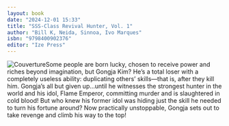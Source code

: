 ```yaml
---
layout: book
date: "2024-12-01 15:33"
title: "SSS-Class Revival Hunter, Vol. 1"
author: "Bill K, Neida, Sinnoa, Ivo Marques"
isbn: "9798400902376"
editor: "Ize Press"
---
```

![Couverture](/img/9798400902376.webp)Some people are born lucky, chosen to receive power and riches beyond imagination, but Gongja Kim? He’s a total loser with a completely useless ability: duplicating others’ skills—that is, after they kill him. Gongja’s all but given up…until he witnesses the strongest hunter in the world and his idol, Flame Emperor, committing murder and is slaughtered in cold blood! But who knew his former idol was hiding just the skill he needed to turn his fortune around? Now practically unstoppable, Gongja sets out to take revenge and climb his way to the top!